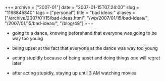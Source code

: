 +++
archive = ["2007-01"]
date = "2007-01-15T07:24:00"
slug = "1168845840"
tags = ["personal"]
title = "bad ideas:"
aliases = ["/archive/2007/01/15/bad-ideas.html", "/wp/2007/01/15/bad-ideas/", "/2007/01/15/bad-ideas/", "/blog/48"]
+++

- going to a dance, knowing beforehand that everyone was going to be way
  too young  

- being upset at the fact that everyone at the dance was way too young  

- acting stupidly because of being upset and doing things one will regret
  later  

- after acting stupidly, staying up until 3 AM watching movies

